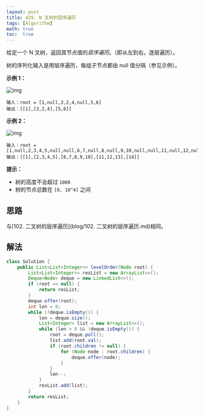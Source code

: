 ```yaml
---
layout: post
title: 429. N 叉树的层序遍历
tags: [Algorithm]
math: true
toc:  true
---
```


给定一个 N 叉树，返回其节点值的*层序遍历*。（即从左到右，逐层遍历）。

树的序列化输入是用层序遍历，每组子节点都由 null 值分隔（参见示例）。

**示例 1：**

![img](https://assets.leetcode.com/uploads/2018/10/12/narytreeexample.png)

```
输入：root = [1,null,3,2,4,null,5,6]
输出：[[1],[3,2,4],[5,6]]
```

**示例 2：**

![img](https://assets.leetcode.com/uploads/2019/11/08/sample_4_964.png)

```
输入：root = [1,null,2,3,4,5,null,null,6,7,null,8,null,9,10,null,null,11,null,12,null,13,null,null,14]
输出：[[1],[2,3,4,5],[6,7,8,9,10],[11,12,13],[14]]
```

**提示：**

- 树的高度不会超过 `1000`
- 树的节点总数在 `[0, 10^4]` 之间

## 思路

与[102. 二叉树的层序遍历](blog/102. 二叉树的层序遍历.md)相同。

## 解法

```java
class Solution {
    public List<List<Integer>> levelOrder(Node root) {
        List<List<Integer>> resList = new ArrayList<>();
        Deque<Node> deque = new LinkedList<>();
        if (root == null) {
            return resList;
        }
        deque.offer(root);
        int len = 0;
        while (!deque.isEmpty()) {
            len = deque.size();
            List<Integer> list = new ArrayList<>();
            while (len > 0 && !deque.isEmpty()) {
                root = deque.poll();
                list.add(root.val);
                if (root.children != null) {
                    for (Node node : root.children) {
                        deque.offer(node);
                    }
                }
                len--;
            }
            resList.add(list);
        }
        return resList;
    }
}
```

